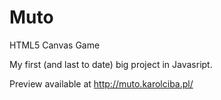 # Muto
HTML5 Canvas Game

My first (and last to date) big project in Javasript.

Preview available at <http://muto.karolciba.pl/>
